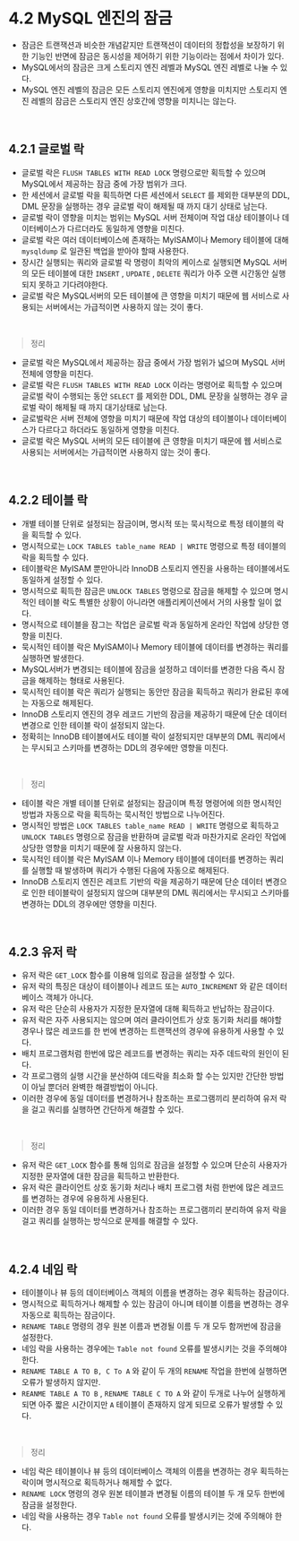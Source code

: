 # 4.2 MySQL 엔진의 잠금

- 잠금은 트랜잭션과 비슷한 개념같지만 트랜잭션이 데이터의 정합성을 보장하기 위한 기능인 반면에 잠금은 동시성을 제어하기 위한 기능이라는 점에서 차이가 있다.
- MySQL에서의 잠금은 크게 스토리지 엔진 레벨과 MySQL 엔진 레벨로 나눌 수 있다.
- MySQL 엔진 레벨의 잠금은 모든 스토리지 엔진에게 영향을 미치지만 스토리지 엔진 레벨의 잠금은 스토리지 엔진 상호간에 영향을 미치니는 않는다.

<br>

## 4.2.1 글로벌 락

- 글로벌 락은 `FLUSH TABLES WITH READ LOCK` 명령으로만 획득할 수 있으며 MySQL에서 제공하는 잠금 중에 가장 범위가 크다.
- 한 세션에서 글로벌 락을 획득하면 다른 세션에서 `SELECT` 를 제외한 대부분의 DDL, DML 문장을 실행하는 경우 글로벌 락이 해제될 때 까지 대기 상태로 남는다.
- 글로벌 락이 영향을 미치는 범위는 MySQL 서버 전체이며 작업 대상 테이블이나 데이터베이스가 다르더라도 동일하게 영향을 미친다.
- 글로벌 락은 여러 데이터베이스에 존재하는 MyISAM이나 Memory 테이블에 대해 `mysqldump` 로 일관된 백업을 받아야 할때 사용한다.
- 장시간 실행되는 쿼리와 글로벌 락 명령이 최악의 케이스로 실행되면 MySQL 서버의 모든 테이블에 대한 `INSERT` , `UPDATE` , `DELETE` 쿼리가 아주 오랜 시간동안 실행되지 못하고 기다려야한다.
- 글로벌 락은 MySQL서버의 모든 테이블에 큰 영향을 미치기 때문에 웹 서비스로 사용되는 서버에서는 가급적이면 사용하지 않는 것이 좋다.

<br>

> 정리

- 글로벌 락은 MySQL에서 제공하는 잠금 중에서 가장 범위가 넓으며 MySQL 서버 전체에 영향을 미친다.
- 글로벌 락은 `FLUSH TABLES WITH READ LOCK` 이라는 명령어로 획득할 수 있으며 글로벌 락이 수행되는 동안 `SELECT` 를 제외한 DDL, DML 문장을 실행하는 경우 글로벌 락이 해제될 때 까지 대기상태로 남는다.
- 글로벌락은 서버 전체에 영향을 미치기 때문에 작업 대상의 테이블이나 데이터베이스가 다르다고 하더라도 동일하게 영향을 미친다.
- 글로벌 락은 MySQL 서버의 모든 테이블에 큰 영향을 미치기 때문에 웹 서비스로 사용되는 서버에서는 가급적이면 사용하지 않는 것이 좋다.

<br>

## 4.2.2 테이블 락

- 개별 테이블 단위로 설정되는 잠금이며, 명시적 또는 묵시적으로 특정 테이블의 락을 획득할 수 있다.
- 명시적으로는 `LOCK TABLES table_name READ | WRITE` 명령으로 특정 테이블의 락을 획득할 수 있다.
- 테이블락은 MyISAM 뿐만아니라 InnoDB 스토리지 엔진을 사용하는 테이블에서도 동일하게 설정할 수 있다.
- 명시적으로 획득한 잠금은 `UNLOCK TABLES` 명령으로 잠금을 해제할 수 있으며 명시적인 테이블 락도 특별한 상황이 아니라면 애플리케이션에서 거의 사용할 일이 없다.
- 명시적으로 테이블을 잠그는 작업은 글로벌 락과 동일하게 온라인 작업에 상당한 영향을 미친다.
- 묵시적인 테이블 락은 MyISAM이나 Memory 테이블에 데이터를 변경하는 쿼리를 실행하면 발생한다.
- MySQL서버가 변경되는 테이블에 잠금을 설정하고 데이터를 변경한 다음 즉시 잠금을 해제하는 형태로 사용된다.
- 묵시적인 테이블 락은 쿼리가 실행되는 동안만 잠금을 획득하고 쿼리가 완료된 후에는 자동으로 해제된다.
- InnoDB 스토리지 엔진의 경우 레코드 기반의 잠금을 제공하기 때문에 단순 데이터 변경으로 인한 테이블 락이 설정되지 않는다.
- 정확히는 InnoDB 테이블에서도 테이블 락이 설정되지만 대부분의 DML 쿼리에서는 무시되고 스키마를 변경하는 DDL의 경우에만 영향을 미친다.

<br>

> 정리

- 테이블 락은 개별 테이블 단위로 설정되는 잠금이며 특정 명령어에 의한 명시적인 방법과 자동으로 락을 획득하는 묵시적인 방법으로 나누어진다.
- 명시적인 방법은 `LOCK TABLES table_name READ | WRITE` 명령으로 획득하고 `UNLOCK TABLES` 명령으로 잠금을 반환하며 글로벌 락과 마찬가지로 온라인 작업에 상당한 영향을 미치기 때문에 잘 사용하지 않는다.
- 묵시적인 테이블 락은 MyISAM 이나 Memory 테이블에 데이터를 변경하는 쿼리를 실행할 때 발생하며 쿼리가 수행된 다음에 자동으로 해제된다.
- InnoDB 스토리지 엔진은 레코트 기반의 락을 제공하기 때문에 단순 데이터 변경으로 인한 테이블락이 설정되지 않으며 대부분의 DML 쿼리에서는 무시되고 스키마를 변경하는 DDL의 경우에만 영향을 미친다.

<br>

## 4.2.3 유저 락

- 유저 락은 `GET_LOCK` 함수를 이용해 임의로 잠금을 설정할 수 있다.
- 유저 락의 특징은 대상이 테이블이나 레코드 또는 `AUTO_INCREMENT` 와 같은 데이터베이스 객체가 아니다.
- 유저 락은 단순히 사용자가 지정한 문자열에 대해 획득하고 반납하는 잠금이다.
- 유저 락은 자주 사용되지는 않으며 여러 클라이언트가 상호 동기화 처리를 해야할 경우나 많은 레코드를 한 번에 변경하는 트랜잭션의 경우에 유용하게 사용할 수 있다.
- 배치 프로그램처럼 한번에 많은 레코드를 변경하는 쿼리는 자주 데드락의 원인이 된다.
- 각 프로그램의 실행 시간을 분산하여 데드락을 최소화 할 수는 있지만 간단한 방법이 아닐 뿐더러 완벽한 해결방법이 아니다.
- 이러한 경우에 동일 데이터를 변경하거나 참조하는 프로그램끼리 분리하여 유저 락을 걸고 쿼리를 실행하면 간단하게 해결할 수 있다.

<br>

> 정리

- 유저 락은 `GET_LOCK` 함수를 통해 임의로 잠금을 설정할 수 있으며 단순히 사용자가 지정한 문자열에 대한 잠금을 획득하고 반환한다.
- 유저 락은 클라이언트 상호 동기화 처리나 배치 프로그램 처럼 한번에 많은 레코드를 변경하는 경우에 유용하게 사용된다.
- 이러한 경우 동일 데이터를 변경하거나 참조하는 프로그램끼리 분리하여 유저 락을 걸고 쿼리를 실행하는 방식으로 문제를 해결할 수 있다.

<br>

## 4.2.4 네임 락

- 테이블이나 뷰 등의 데이터베이스 객체의 이름을 변경하는 경우 획득하는 잠금이다.
- 명시적으로 획득하거나 해제할 수 있는 잠금이 아니며 테이블 이름을 변경하는 경우 자동으로 획득하는 잠금이다.
- `RENAME TABLE` 명령의 경우 원본 이름과 변경될 이름 두 개 모두 함꺼번에 잠금을 설정한다.
- 네임 락을 사용하는 경우에는 `Table not found` 오류를 발생시키는 것을 주의해야 한다.
- `RENAME TABLE A TO B, C To A` 와 같이 두 개의 `RENAME` 작업을 한번에 실행하면 오류가 발생하지 않지만.
- `REANME TABLE A TO B` , `RENAME TABLE C TO A` 와 같이 두개로 나누어 실행하게 되면 아주 짧은 시간이지만 `A` 테이블이 존재하지 않게 되므로 오류가 발생할 수 있다.

<br>

> 정리

- 네임 락은 테이블이나 뷰 등의 데이터베이스 객체의 이름을 변경하는 경우 획득하는 락이며 명시적으로 획득하거나 해제할 수 없다.
- `RENAME LOCK` 명령의 경우 원본 테이블과 변경될 이름의 테이블 두 개 모두 한번에 잠금을 설정한다.
- 네임 락을 사용하는 경우 `Table not found` 오류를 발생시키는 것에 주의해야 한다.
